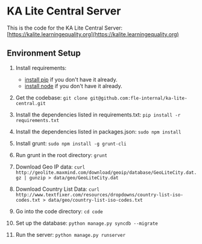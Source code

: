 # KA Lite Central Server

This is the code for the KA Lite Central Server: [https://kalite.learningequality.org](https://kalite.learningequality.org)

## Environment Setup 

1. Install requirements: 
    - [install pip](https://pypi.python.org/pypi/pip) if you don't have it already. 
    - [install node](http://nodejs.org/download/) if you don't have it already.

2. Get the codebase: `git clone git@github.com:fle-internal/ka-lite-central.git`

3. Install the dependencies listed in requirements.txt: `pip install -r requirements.txt`
 
4. Install the dependencies listed in packages.json: `sudo npm install`

5. Install grunt: `sudo npm install -g grunt-cli`

6. Run grunt in the root directory: `grunt`

7. Download Geo IP data: `curl http://geolite.maxmind.com/download/geoip/database/GeoLiteCity.dat.gz | gunzip > data/geo/GeoLiteCity.dat`

8. Download Country List Data: `curl http://www.textfixer.com/resources/dropdowns/country-list-iso-codes.txt > data/geo/country-list-iso-codes.txt`

9. Go into the code directory: `cd code`

10. Set up the database: `python manage.py syncdb --migrate`

11. Run the server: `python manage.py runserver`